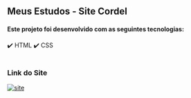 <h2>Meus Estudos - Site Cordel</h2>


<h4>Este projeto foi desenvolvido com as seguintes tecnologias:</h4>

✔️ HTML
✔️ CSS

#
<h3>Link do Site</h3>

[![site](https://img.shields.io/website?label=Site_Cordel_Moderno&style=for-the-badge&url=https://https://diegosantos-engtads.github.io/01-estudos-html-css/02-site-cordel/index.html)](https://diegosantos-engtads.github.io/01-estudos-html-css/02-site-cordel/index.html)
